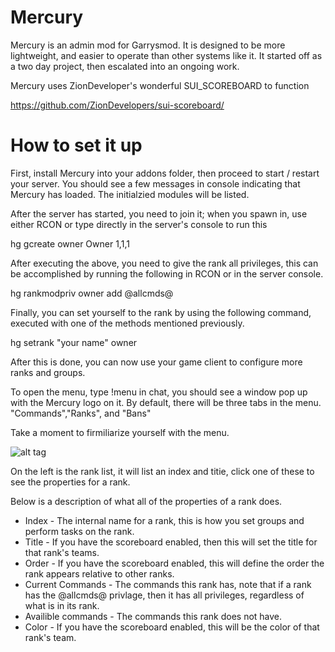 Mercury
=======

Mercury is an admin mod for Garrysmod. It is designed to be more lightweight, and easier to operate than other systems like it. It started off as a two day project, then escalated into an ongoing work.

Mercury uses ZionDeveloper's wonderful SUI_SCOREBOARD to function

https://github.com/ZionDevelopers/sui-scoreboard/

How to set it up
=======

First, install Mercury into your addons folder, then proceed to start / restart your server. You should see a few messages in console indicating that Mercury has loaded. The initialzied modules will be listed.

After the server has started, you need to join it; when you spawn in, use either RCON or type directly in the server's console to run this


hg gcreate owner Owner 1,1,1


After executing the above, you need to give the rank all privileges, this can be accomplished by running the following in RCON or in the server console.

hg rankmodpriv owner add @allcmds@


Finally, you can set yourself to the rank by using the following command, executed with one of the methods mentioned previously.


hg setrank "your name" owner



After this is done, you can now use your game client to configure more ranks and groups. 

To open the menu, type !menu in chat, you should see a window pop up with the Mercury logo on it. By default, there will be three tabs in the menu. "Commands","Ranks", and "Bans"

Take a moment to firmiliarize yourself with the menu.


![alt tag](https://dl.dropboxusercontent.com/u/40443211/Share/2014-11/2014-11-30_06-37-41.png)

On the left is the rank list, it will list an index and titie, click one of these to see the properties for a rank.

Below is a description of what all of the properties of a rank does.


* Index -  The internal name for a rank, this is how you set groups and perform tasks on the rank.
* Title - If you have the scoreboard enabled, then this will set the title for that rank's teams.
* Order - If you have the scoreboard enabled, this will define the order the rank appears relative to other ranks.
* Current Commands -  The commands this rank has, note that if a rank has the @allcmds@ privlage, then it has all privileges, regardless of what is in its rank.
* Availible commands - The commands this rank does not have.
* Color - If you have the scoreboard enabled, this will be the color of that rank's team.





